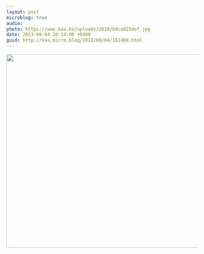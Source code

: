 ```yaml
---
layout: post
microblog: true
audio: 
photo: https://www.kaa.bz/uploads/2018/bdca925def.jpg
date: 2013-08-04 20:14:00 +0400
guid: http://kaa.micro.blog/2013/08/04/161400.html
---
```

<img src="https://www.kaa.bz/uploads/2018/bdca925def.jpg" alt="" width="770" height="508" class="alignnone size-full wp-image-597" />

